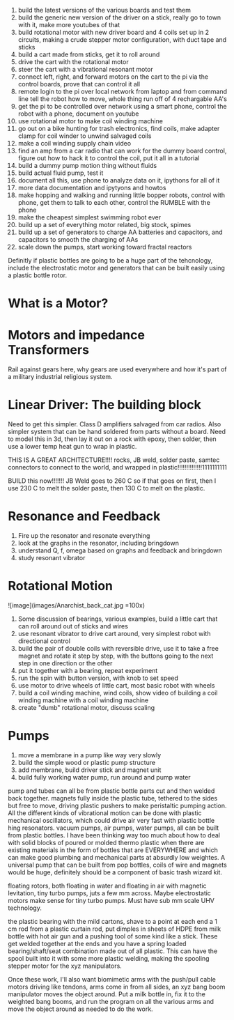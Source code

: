 1. build the latest versions of the various boards and test them
2. build the generic new version of the driver on a stick, really go to town with it, make more youtubes of that
3. build rotational motor with new driver board and 4 coils set up in 2 circuits, making a crude stepper motor configuration, with duct tape and sticks
4. build a cart made from sticks, get it to roll around
5. drive the cart with the rotational motor
6. steer the cart with a vibrational resonant motor
7. connect left, right, and forward motors on the cart to the pi via the control boards, prove that can control it all
8. remote login to the pi over local network from laptop and from command line tell the robot how to move, whole thing run off of 4 rechargable AA's
9. get the pi to be controlled over network using a smart phone, control the robot with a phone, document on youtube
10. use rotational motor to make coil winding machine
11. go out on a bike hunting for trash electronics, find coils, make adapter clamp for coil winder to unwind salvaged coils
12. make a coil winding supply chain video
13. find an amp from a car radio that can work for the dummy board control, figure out how to hack it to control the coil, put it all in a tutorial
14. build a dummy pump motion thing without fluids
15. build actual fluid pump, test it
16. document all this, use phone to analyze data on it, ipythons for all of it
17. more data documentation and ipytyons and howtos
18. make hopping and walking and running little bopper robots, control with phone, get them to talk to each other, control the RUMBLE with the phone
19. make the cheapest simplest swimming robot ever
20. build up a set of everything motor related, big stock, spimes
21. build up a set of generators to charge AA batteries and capacitors, and capacitors to smooth the charging of AAs
22. scale down the pumps, start working toward fractal reactors

Definitly if plastic bottles are going to be a huge part of the tehcnology, include the electrostatic motor and generators that can be built easily using a plastic bottle rotor.

# What is a Motor?

# Motors and impedance Transformers

Rail against gears here, why gears are used everywhere and how it's part of a military industrial religious system.  

# Linear Driver: The building block

Need to get this simpler.  Class D amplifiers salvaged from car radios.  Also simpler system that can be hand soldered from parts without a board.  Need to model this in 3d, then lay it out on a rock with epoxy, then solder, then use a lower temp heat gun to wrap in plastic.  

THIS IS A GREAT ARCHITECTURE!!!!  rocks, JB weld, solder paste, samtec connectors to connect to the world, and wrapped in plastic!!!!!!!!!!!!!!1111111111

BUILD this now!!!!!!! JB Weld goes to 260 C so if that goes on first, then I use 230 C to melt the solder paste, then 130 C to melt on the plastic.  

# Resonance and Feedback

1. Fire up the resonator and resonate everything
2. look at the graphs in the resonator, including bringdown
3. understand Q, f, omega based on graphs and feedback and bringdown 
4. study resonant vibrator

# Rotational Motion
![image](images/Anarchist_back_cat.jpg =100x) 

1. Some discussion of bearings, various examples, build a little cart that can roll around out of sticks and wires
2. use resonant vibrator to drive cart around, very simplest robot with directional control 
3. build the pair of double coils with reversible drive, use it to take a free magnet and rotate it step by step, with the buttons going to the next step in one direction or the other
4. put it together with a bearing, repeat experiment
5. run the spin with button version, with knob to set speed
6. use motor to drive wheels of little cart, most basic robot with wheels
7. build a coil winding machine, wind coils, show video of building a coil winding machine with a coil winding machine
8. create "dumb" rotational motor, discuss scaling


# Pumps

1. move a membrane in a pump like way very slowly
2. build the simple wood or plastic pump structure
3. add membrane, build driver stick and magnet unit
4. build fully working water pump, run around and pump water


 pump and tubes can all be from plastic bottle parts cut and then welded back together.  magnets fully inside the plastic tube, tethered to the sides but free to move, driving plastic pushers to make peristaltic pumping action.  All the different kinds of vibrational motion can be done with plastic mechanical oscillators, which could drive air very fast with plastic bottle hing resonators.  vacuum pumps, air pumps, water pumps, all can be built from plastic bottles.  I have been thinking way too much about how to deal with solid blocks of poured or molded thermo plastic when there are existing materials in the form of bottles that are EVERYWHERE and which can make good plumbing and mechanical parts at absurdly low weightes.  A universal pump that can be built from pop bottles, coils of wire and magnets would be huge, definitely should be a component of basic trash wizard kit.  
 
 floating rotors, both floating in water and floating in air with magnetic levitation, tiny turbo pumps, juts a few mm across. Maybe electrostatic motors make sense for tiny turbo pumps. Must have sub mm scale UHV technology.
 
 the plastic bearing with the mild cartons, shave to a point at each end a 1 cm rod from a plastic curtain rod, put dimples in sheets of HDPE from milk bottle with hot air gun and a pushing tool of some kind like a stick.  These get welded together at the ends and you have a spring loaded bearing/shaft/seat combination made out of all plastic. This can have the spool built into it with some more plastic welding, making the spooling stepper motor for the xyz manipulators.  
 
 Once these work, I'll also want biomimetic arms with the push/pull cable motors driving like tendons, arms come in from all sides, an xyz bang boom manipulator moves the object around.  Put a milk bottle in, fix it to the weighted bang booms, and run the program on all the various arms and move the object around as needed to do the work.  
 

